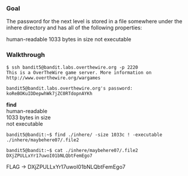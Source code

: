 ### Goal

The password for the next level is stored in a file somewhere under the inhere directory and has all of the following properties:

human-readable
1033 bytes in size
not executable

### Walkthrough

```
$ ssh bandit5@bandit.labs.overthewire.org -p 2220
This is a OverTheWire game server. More information on http://www.overthewire.org/wargames

bandit5@bandit.labs.overthewire.org's password: koReBOKuIDDepwhWk7jZC0RTdopnAYKh
```
**find**  
human-readable  
1033 bytes in size  
not executable  

```
bandit5@bandit:~$ find ./inhere/ -size 1033c ! -executable
./inhere/maybehere07/.file2

bandit5@bandit:~$ cat ./inhere/maybehere07/.file2
DXjZPULLxYr17uwoI01bNLQbtFemEgo7
```

FLAG -> DXjZPULLxYr17uwoI01bNLQbtFemEgo7
